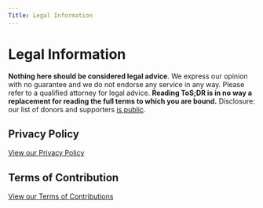 ```yaml
---
Title: Legal Information
---
```


# Legal Information
**Nothing here should be considered legal advice**. We express our opinion with no guarantee and we do not endorse any service in any way. Please refer to a qualified attorney for legal advice. **Reading ToS;DR is in no way a replacement for reading the full terms to which you are bound.** Disclosure: our list of donors and supporters [is public](https://thanks.tosdr.org/). 

## Privacy Policy
[View our Privacy Policy](https://docs.tosdr.org/site-policy/tosdr-terms/tosdr.org-privacy-policy)

## Terms of Contribution
[View our Terms of Contributions](https://docs.tosdr.org/site-policy/tosdr-terms/tosdr.org-terms-of-contribution)